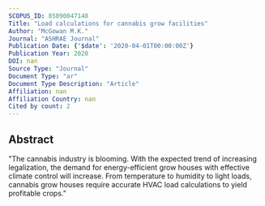 ```yaml
---
SCOPUS_ID: 85090047140
Title: "Load calculations for cannabis grow facilities"
Author: "McGowan M.K."
Journal: "ASHRAE Journal"
Publication Date: {'$date': '2020-04-01T00:00:00Z'}
Publication Year: 2020
DOI: nan
Source Type: "Journal"
Document Type: "ar"
Document Type Description: "Article"
Affiliation: nan
Affiliation Country: nan
Cited by count: 2
---
```


## Abstract
"The cannabis industry is blooming. With the expected trend of increasing legalization, the demand for energy-efficient grow houses with effective climate control will increase. From temperature to humidity to light loads, cannabis grow houses require accurate HVAC load calculations to yield profitable crops."
